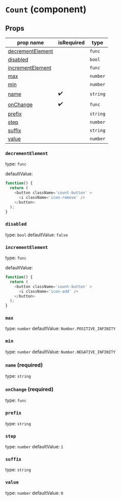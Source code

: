 `Count` (component)
===================



Props
-----

prop name | isRequired | type
-------|------|------
[decrementElement](#decrementElement)| |`func`
[disabled](#disabled)| |`bool`
[incrementElement](#incrementElement)| |`func`
[max](#max)| |`number`
[min](#min)| |`number`
[name](#name)|✔️|`string`
[onChange](#onChange)|✔️|`func`
[prefix](#prefix)| |`string`
[step](#step)| |`number`
[suffix](#suffix)| |`string`
[value](#value)| |`number`
### `decrementElement`
type: `func`

defaultValue: 
```js
function() {
  return (
    <button className='count-button' >
      <i className='icon-remove' />
    </button>
  );
}
```


### `disabled`
type: `bool`
defaultValue: `false`



### `incrementElement`
type: `func`

defaultValue: 
```js
function() {
  return (
    <button className='count-button' >
      <i className='icon-add' />
    </button>
  );
}
```


### `max`
type: `number`
defaultValue: `Number.POSITIVE_INFINITY`



### `min`
type: `number`
defaultValue: `Number.NEGATIVE_INFINITY`



### `name` (required)
type: `string`



### `onChange` (required)
type: `func`



### `prefix`
type: `string`



### `step`
type: `number`
defaultValue: `1`



### `suffix`
type: `string`



### `value`
type: `number`
defaultValue: `0`


